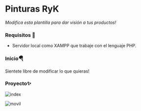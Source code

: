 # Pinturas RyK
_Modifica esta plantilla para dar visión a tus productos!_

### Requisitos 🔌
<ul>
  <li>Servidor local como XAMPP que trabaje con el lenguaje PHP.</li>
</ul>

### Inicio🪂
Sientete libre de modificar lo que quieras!


### Proyecto✨
![index](https://user-images.githubusercontent.com/56301342/113043478-c91d5300-919c-11eb-860f-6a58df9e1b2c.PNG)


![movil](https://user-images.githubusercontent.com/56301342/113044051-8a3bcd00-919d-11eb-92f9-8c5d2685401e.PNG)
